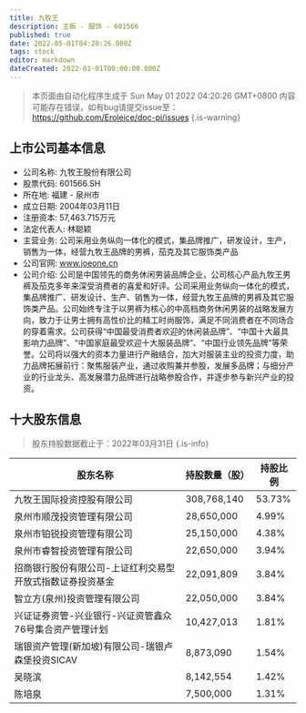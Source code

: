```yaml
---
title: 九牧王
description: 主板 - 服饰 - 601566
published: true
date: 2022-05-01T04:20:26.000Z
tags: stock
editor: markdown
dateCreated: 2022-01-01T00:00:00.000Z
---
```


> 本页面由自动化程序生成于 Sun May 01 2022 04:20:26 GMT+0800
> 内容可能存在错误，如有bug请提交issue至：https://github.com/Eroleice/doc-pi/issues
{.is-warning}

## 上市公司基本信息
- 公司名称: 九牧王股份有限公司
- 股票代码: 601566.SH
- 所在地: 福建 - 泉州市
- 成立日期: 2004年03月11日
- 注册资本: 57,463.715万元
- 法定代表人: 林聪颖
- 主营业务: 公司采用业务纵向一体化的模式，集品牌推广，研发设计，生产，销售为一体，经营九牧王品牌的男裤，茄克及其它服饰类产品
- 公司官网: www.joeone.cn
- 公司介绍: 公司是中国领先的商务休闲男装品牌企业，公司核心产品九牧王男裤及茄克多年来深受消费者的喜爱和好评。公司采用业务纵向一体化的模式，集品牌推广、研发设计、生产、销售为一体，经营九牧王品牌的男裤及其它服饰类产品。公司始终专注于以男裤为核心的中高档商务休闲男装的战略发展方向，致力于让男士拥有高性价比的精工时尚服饰，满足不同消费者在不同场合的穿着需求。公司获得“中国最受消费者欢迎的休闲装品牌”、“中国十大最具影响力品牌”、“中国家庭最受欢迎十大服装品牌”、“中国行业领先品牌”等荣誉。公司将以强大的资本力量进行产融结合，加大对服装主业的投资力度，助力品牌拓展前行：聚焦服装产业，通过收购兼并参股，发展多品牌；与细分产业的行业龙头、高发展潜力品牌进行战略参股合作，并逐步参与新兴产业的投资。


## 十大股东信息
> 股东持股数据截止于：2022年03月31日
{.is-info}

| 股东名称 | 持股数量（股） | 持股比例 |
| --- | --- | --- |
| 九牧王国际投资控股有限公司 | 308,768,140 | 53.73% |
| 泉州市顺茂投资管理有限公司 | 28,650,000 | 4.99% |
| 泉州市铂锐投资管理有限公司 | 25,150,000 | 4.38% |
| 泉州市睿智投资管理有限公司 | 22,650,000 | 3.94% |
| 招商银行股份有限公司-上证红利交易型开放式指数证券投资基金 | 22,091,809 | 3.84% |
| 智立方(泉州)投资管理有限公司 | 22,050,000 | 3.84% |
| 兴证证券资管-兴业银行-兴证资管鑫众76号集合资产管理计划 | 10,427,013 | 1.81% |
| 瑞银资产管理(新加坡)有限公司-瑞银卢森堡投资SICAV | 8,873,090 | 1.54% |
| 吴晓滨 | 8,142,554 | 1.42% |
| 陈培泉 | 7,500,000 | 1.31% |




